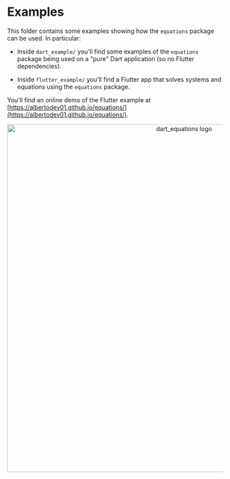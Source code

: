 # Examples

This folder contains some examples showing how the `equations` package can be used. In particular:

  - Inside `dart_example/` you'll find some examples of the `equations` package being used on a "pure" Dart application (so no Flutter dependencies).

  - Inside `flutter_example/` you'll find a Flutter app that solves systems and equations using the `equations` package.

You'll find an online demo of the Flutter example at [https://albertodev01.github.io/equations/](https://albertodev01.github.io/equations/).

<p align="center">
<img src="https://raw.githubusercontent.com/albertodev01/equations/master/example/flutter_example/static/web_preview.png" height="811" alt="dart_equations logo" />
</p>